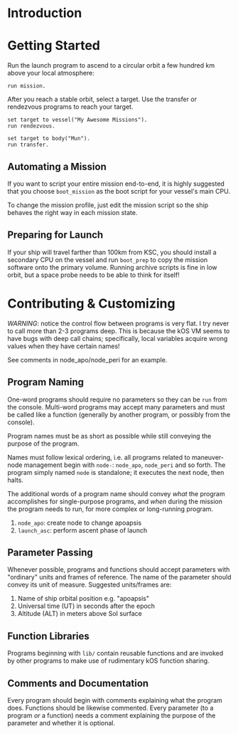 Introduction
============

Getting Started
===============

Run the launch program to ascend to a circular orbit a few hundred km above
your local atmosphere:

    run mission.

After you reach a stable orbit, select a target. Use the transfer or rendezvous
programs to reach your target.

    set target to vessel("My Awesome Missions").
    run rendezvous.

    set target to body("Mun").
    run transfer.

Automating a Mission
--------------------

If you want to script your entire mission end-to-end, it is highly suggested
that you choose `boot_mission` as the boot script for your vessel's main CPU.

To change the mission profile, just edit the mission script so the ship
behaves the right way in each mission state.

Preparing for Launch
--------------------

If your ship will travel farther than 100km from KSC, you should install
a secondary CPU on the vessel and run `boot_prep` to copy the mission
software onto the primary volume. Running archive scripts is fine in low
orbit, but a space probe needs to be able to think for itself!

Contributing & Customizing
==========================

*WARNING*: notice the control flow between programs is very flat. I try never
to call more than 2-3 programs deep. This is because the kOS VM seems to have
bugs with deep call chains; specifically, local variables acquire wrong values
when they have certain names!

See comments in node_apo/node_peri for an example.

Program Naming
--------------

One-word programs should require no parameters so they can be `run` from the
console. Multi-word programs may accept many parameters and must be called
like a function (generally by another program, or possibly from the console).

Program names must be as short as possible while still conveying the purpose
of the program.

Names must follow lexical ordering, i.e. all programs related to maneuver-node
management begin with `node-`: `node_apo`, `node_peri` and so forth. The program
simply named `node` is standalone; it executes the next node, then halts.

The additional words of a program name should convey _what_ the program
accomplishes for single-purpose programs, and _when_ during the mission
the program needs to run, for more complex or long-running program.

1. `node_apo`: create node to change apoapsis
2. `launch_asc`: perform ascent phase of launch

Parameter Passing
-----------------

Whenever possible, programs and functions should accept parameters with
"ordinary" units and frames of reference. The name of the parameter
should convey its unit of measure. Suggested units/frames are:

1. Name of ship orbital position e.g. "apoapsis"
2. Universal time (UT) in seconds after the epoch
3. Altitude (ALT) in meters above SoI surface

Function Libraries
------------------

Programs beginning with `lib/` contain reusable functions and are invoked by
other programs to make use of rudimentary kOS function sharing.

Comments and Documentation
--------------------------

Every program should begin with comments explaining what the program does.
Functions should be likewise commented. Every parameter (to a program _or_ a
function) needs a comment explaining the purpose of the parameter and whether it
is optional.
